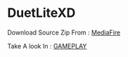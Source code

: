 # DuetLiteXD

Download Source Zip From : [MediaFire](https://www.mediafire.com/file/2yx063szxhk6xay/Assets.zip/file)

Take A look In : [GAMEPLAY](https://www.facebook.com/newstrangerX/)
